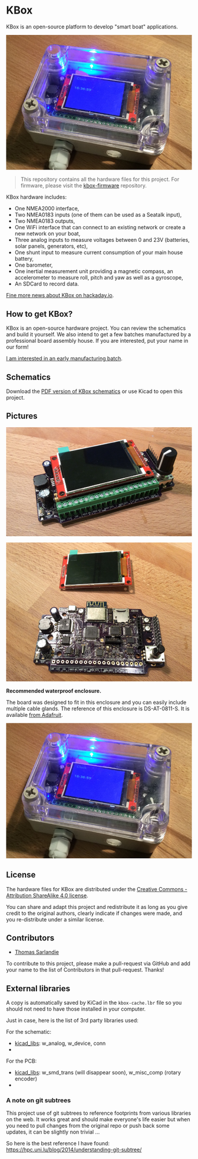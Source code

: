 # KBox

KBox is an open-source platform to develop "smart boat" applications.

![Picture of KBox](kbox-in-enclosure.jpg)

> This repository contains all the hardware files for this project. For firmware,
> please visit the [kbox-firmware](https://github.com/sarfata/kbox-firmware)
> repository.

KBox hardware includes:

 - One NMEA2000 interface,
 - Two NMEA0183 inputs (one of them can be used as a Seatalk input),
 - Two NMEA0183 outputs,
 - One WiFi interface that can connect to an existing network or create a new
   network on your boat,
 - Three analog inputs to measure voltages between 0 and 23V (batteries, solar
   panels, generators, etc),
 - One shunt input to measure current consumption of your main house battery,
 - One barometer,
 - One inertial measurement unit providing a magnetic compass, an accelerometer
   to measure roll, pitch and yaw as well as a gyroscope,
 - An SDCard to record data.

[Fine more news about KBox on
hackaday.io](https://hackaday.io/project/11055-kbox).

## How to get KBox?

KBox is an open-source hardware project. You can review the schematics and build
it yourself. We also intend to get a few batches manufactured by a professional
board assembly house. If you are interested, put your name in our form!

[I am interested in an early manufacturing batch](http://goo.gl/forms/y78AeACvyr).

## Schematics

Download the [PDF version of KBox
schematics](https://github.com/sarfata/kbox-hardware/releases/download/kbox-v1-revC/kbox-revC.pdf)
or use Kicad to open this project.

## Pictures

![KBox electronics](kbox.jpg)

![KBox with the screen removed](kbox-exploded.jpg)

**Recommended waterproof enclosure.**

The board was designed to fit in this enclosure and you can easily include
multiple cable glands. The reference of this enclosure is DS-AT-0811-S. It is
available [from Adafruit](https://www.adafruit.com/products/903).

![KBox in a waterproof enclosure](kbox-in-enclosure.jpg)

## License

The hardware files for KBox are distributed under the [Creative Commons -
Attribution ShareAlike 4.0
license](https://creativecommons.org/licenses/by-sa/4.0/legalcode).

You can share and adapt this project and redistribute it as long as you give
credit to the original authors, clearly indicate if changes were made, and you
re-distribute under a similar license.

## Contributors

- [Thomas Sarlandie](https://github.com/sarfata/)

To contribute to this project, please make a pull-request via GitHub and add
your name to the list of Contributors in that pull-request. Thanks!

## External libraries

A copy is automatically saved by KiCad in the `kbox-cache.lbr` file so you
should not need to have those installed in your computer.

Just in case, here is the list of 3rd party libraries used:

For the schematic:

 - [kicad_libs]: w_analog, w_device, conn
 - [gsg-kicad-lib]: gsg-symbols

For the PCB:

 - [kicad_libs]: w_smd_trans (will disappear soon), w_misc_comp (rotary encoder)
 - [gsg-kicad-lib]: gsg-modules (micro usb connector)

[kicad_libs]: git://smisioto.eu/kicad_libs.git
[gsg-kicad-lib]: git@github.com:greatscottgadgets/gsg-kicad-lib.git

### A note on git subtrees

This project use of git subtrees to reference footprints from various libraries
on the web. It works great and should make everyone's life easier but when you
need to pull changes from the original repo or push back some updates, it can be
slightly non trivial ...

So here is the best reference I have found:
https://hpc.uni.lu/blog/2014/understanding-git-subtree/

